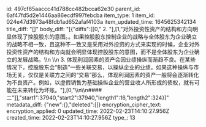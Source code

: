 id: 497cf65aaccc41d788cc482bcca62e30
parent_id: 6af47fd5d2e1446aa86ecdf997febcba
item_type: 1
item_id: 024e47d3973a48fdb1ad652afaf4103a
item_updated_time: 1645625342134
title_diff: "[]"
body_diff: "[{\"diffs\":[[0,\"     2. \"],[1,\"对外投资性资产的结构和方向明显体现了控股股东的意图。。如果控股股东控制企业的战略与全体股东为企业确立的战略不相一致，且这种不一致又是采用对外投资的方式来实现的时候，企业对外投资性资产的结构和方向就会明显体现控股股东的意图，而不是全体股东为企业确立的发展战略。\\\n               \\\n               3. 体现利润因素的资产会因业绩操纵而渐趋不良。在某些情况下，控股股东会“制造”一些关联交易，以操纵企业的业绩。如果这种操纵与市场无关，仅仅是关联方之间的“交易”那么，体现利润因素的资产一般将会逐渐转化为不良资产。例如，以虚假销售为基础操纵企业的营业收人所形成的债权，就有可能在未来转化为坏账。\"],[0,\"\\\n\\\n#### 二\"]],\"start1\":37940,\"start2\":37940,\"length1\":16,\"length2\":324}]"
metadata_diff: {"new":{},"deleted":[]}
encryption_cipher_text: 
encryption_applied: 0
updated_time: 2022-02-23T14:10:27.956Z
created_time: 2022-02-23T14:10:27.956Z
type_: 13